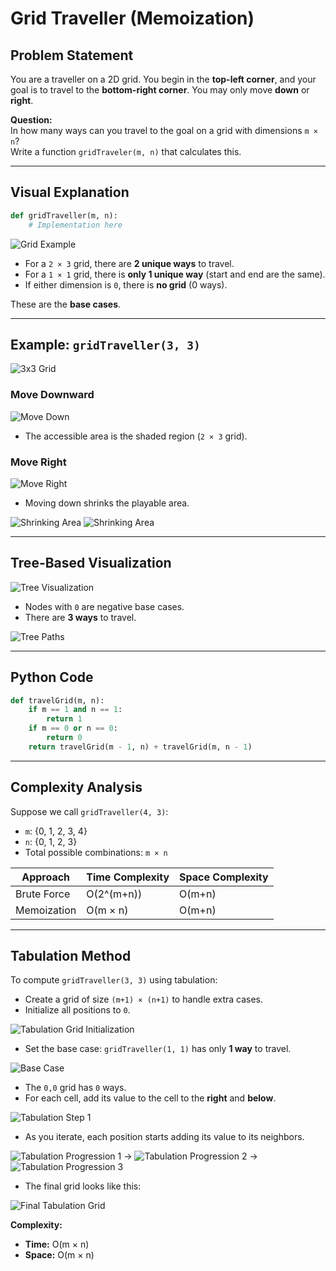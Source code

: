# Grid Traveller (Memoization)

## Problem Statement

You are a traveller on a 2D grid. You begin in the **top-left corner**, and your goal is to travel to the **bottom-right corner**. You may only move **down** or **right**.

**Question:**  
In how many ways can you travel to the goal on a grid with dimensions `m × n`?  
Write a function `gridTraveler(m, n)` that calculates this.

---

## Visual Explanation

```python
def gridTraveller(m, n):
    # Implementation here
```

![Grid Example](image.png)

- For a `2 × 3` grid, there are **2 unique ways** to travel.
- For a `1 × 1` grid, there is **only 1 unique way** (start and end are the same).
- If either dimension is `0`, there is **no grid** (0 ways).

These are the **base cases**.

---

## Example: `gridTraveller(3, 3)`

![3x3 Grid](image-1.png)

### Move Downward

![Move Down](image-2.png)

- The accessible area is the shaded region (`2 × 3` grid).

### Move Right

![Move Right](image-3.png)

- Moving down shrinks the playable area.

![Shrinking Area](image-4.png)
![Shrinking Area](image-5.png)

---

## Tree-Based Visualization

![Tree Visualization](image-6.png)

- Nodes with `0` are negative base cases.
- There are **3 ways** to travel.

![Tree Paths](image-7.png)

---

## Python Code

```python
def travelGrid(m, n):
    if m == 1 and n == 1:
        return 1
    if m == 0 or n == 0:
        return 0
    return travelGrid(m - 1, n) + travelGrid(m, n - 1)
```

---

## Complexity Analysis

Suppose we call `gridTraveller(4, 3)`:

- `m`: {0, 1, 2, 3, 4}
- `n`: {0, 1, 2, 3}
- Total possible combinations: `m × n`

| Approach      | Time Complexity | Space Complexity |
|---------------|----------------|------------------|
| Brute Force   | O(2^(m+n))     | O(m+n)           |
| Memoization   | O(m × n)       | O(m+n)           |

---

## Tabulation Method

To compute `gridTraveller(3, 3)` using tabulation:

- Create a grid of size `(m+1) × (n+1)` to handle extra cases.
- Initialize all positions to `0`.

![Tabulation Grid Initialization](image-8.png)

- Set the base case: `gridTraveller(1, 1)` has only **1 way** to travel.

![Base Case](image-9.png)

- The `0,0` grid has `0` ways.
- For each cell, add its value to the cell to the **right** and **below**.

![Tabulation Step 1](image-10.png)

- As you iterate, each position starts adding its value to its neighbors.

![Tabulation Progression 1](image-11.png) → ![Tabulation Progression 2](image-12.png) → ![Tabulation Progression 3](image-13.png)

- The final grid looks like this:

![Final Tabulation Grid](image-14.png)

**Complexity:**

- **Time:** O(m × n)
- **Space:** O(m × n)
